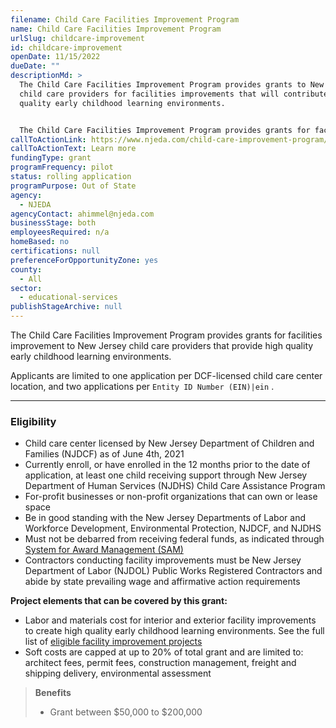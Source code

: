 ```yaml
---
filename: Child Care Facilities Improvement Program
name: Child Care Facilities Improvement Program
urlSlug: childcare-improvement
id: childcare-improvement
openDate: 11/15/2022
dueDate: ""
descriptionMd: >
  The Child Care Facilities Improvement Program provides grants to New Jersey
  child care providers for facilities improvements that will contribute to high
  quality early childhood learning environments.


  The Child Care Facilities Improvement Program provides grants for facilities improvement to New Jersey child care providers that provide high quality early childhood learning environments.
callToActionLink: https://www.njeda.com/child-care-improvement-program/
callToActionText: Learn more
fundingType: grant
programFrequency: pilot
status: rolling application
programPurpose: Out of State
agency:
  - NJEDA
agencyContact: ahimmel@njeda.com
businessStage: both
employeesRequired: n/a
homeBased: no
certifications: null
preferenceForOpportunityZone: yes
county:
  - All
sector:
  - educational-services
publishStageArchive: null
---
```


The Child Care Facilities Improvement Program provides grants for facilities improvement to New Jersey child care providers that provide high quality early childhood learning environments.

Applicants are limited to one application per DCF-licensed child care center location, and two applications per `Entity ID Number (EIN)|ein` .

---

### Eligibility

- Child care center licensed by New Jersey Department of Children and Families (NJDCF) as of June 4th, 2021
- Currently enroll, or have enrolled in the 12 months prior to the date of application, at least one child receiving support through New Jersey Department of Human Services (NJDHS) Child Care Assistance Program
- For-profit businesses or non-profit organizations that can own or lease space
- Be in good standing with the New Jersey Departments of Labor and Workforce Development, Environmental Protection, NJDCF, and NJDHS
- Must not be debarred from receiving federal funds, as indicated through [System for Award Management (SAM)](https://sam.gov/content/home)
- Contractors conducting facility improvements must be New Jersey Department of Labor (NJDOL) Public Works Registered Contractors and abide by state prevailing wage and affirmative action requirements

**Project elements that can be covered by this grant:**

- Labor and materials cost for interior and exterior facility improvements to create high quality early childhood learning environments. See the full list of [eligible facility improvement projects](https://www.njeda.com/wp-content/uploads/2022/05/Child-Care-Facilities-Improvement-Eligible-Projects.pdf)
- Soft costs are capped at up to 20% of total grant and are limited to: architect fees, permit fees, construction management, freight and shipping delivery, environmental assessment

> **Benefits**
>
> - Grant between $50,000 to $200,000
